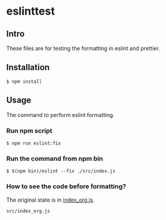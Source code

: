 # eslinttest

## Intro

These files are for testing the formatting in eslint and prettier.

## Installation

```
$ npm install
```

## Usage

The command to perform eslint formatting.

### Run npm script

```
$ npm run eslint:fix
```

### Run the command from npm bin

```
$ $(npm bin)/eslint --fix ./src/index.js
```

### How to see the code before formatting?

The original state is in [index_org.js](./src/index_org.js).

```
src/index_org.js
```

